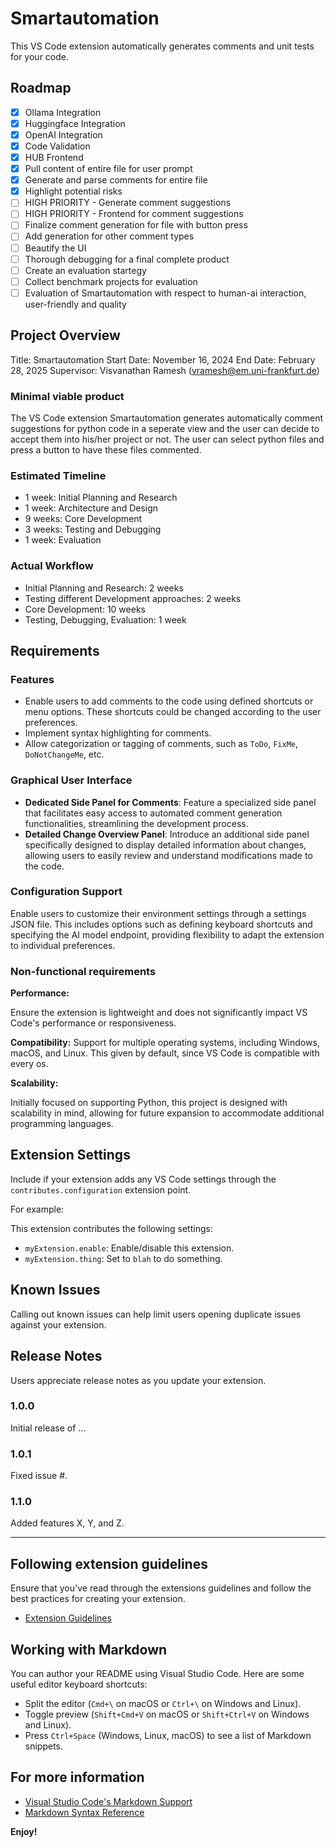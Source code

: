 # Smartautomation

This VS Code extension automatically generates comments and unit tests for your code. 

## Roadmap

- [x] Ollama Integration
- [x] Huggingface Integration
- [x] OpenAI Integration
- [x] Code Validation
- [x] HUB Frontend
- [x] Pull content of entire file for user prompt
- [x] Generate and parse comments for entire file
- [x] Highlight potential risks
- [ ] HIGH PRIORITY -  Generate comment suggestions
- [ ] HIGH PRIORITY - Frontend for comment suggestions
- [ ] Finalize comment generation for file with button press
- [ ] Add generation for other comment types
- [ ] Beautify the UI
- [ ] Thorough debugging for a final complete product
- [ ] Create an evaluation startegy
- [ ] Collect benchmark projects for evaluation
- [ ] Evaluation of Smartautomation with respect to human-ai interaction, user-friendly and quality

## Project Overview
Title: Smartautomation
Start Date: November 16, 2024
End Date: February 28, 2025
Supervisor: Visvanathan Ramesh (vramesh@em.uni-frankfurt.de)

### Minimal viable product
The VS Code extension Smartautomation generates automatically comment suggestions for python code in a seperate view and the user can decide to accept them into his/her project or not. The user can select python files and press a button to have these files commented.

### Estimated Timeline
- 1 week: Initial Planning and Research
- 1 week: Architecture and Design
- 9 weeks: Core Development
- 3 weeks: Testing and Debugging
- 1 week: Evaluation

### Actual Workflow
- Initial Planning and Research: 2 weeks
- Testing different Development approaches: 2 weeks
- Core Development: 10 weeks
- Testing, Debugging, Evaluation: 1 week

## Requirements

### Features

- Enable users to add comments to the code using defined shortcuts or menu options. These shortcuts could be changed according to the user preferences.
- Implement syntax highlighting for comments.
- Allow categorization or tagging of comments, such as `ToDo`, `FixMe`, `DoNotChangeMe`, etc.

### Graphical User Interface

- **Dedicated Side Panel for Comments**: Feature a specialized side panel that facilitates easy access to automated comment generation functionalities, streamlining the development process.
- **Detailed Change Overview Panel**: Introduce an additional side panel specifically designed to display detailed information about changes, allowing users to easily review and understand modifications made to the code.

### **Configuration Support**

Enable users to customize their environment settings through a settings JSON file. This includes options such as defining keyboard shortcuts and specifying the AI model endpoint, providing flexibility to adapt the extension to individual preferences.

### Non-functional requirements

**Performance:**

Ensure the extension is lightweight and does not significantly impact VS Code's performance or responsiveness.

**Compatibility:**
Support for multiple operating systems, including Windows, macOS, and Linux. This given by default, since VS Code is compatible with every os.

**Scalability:**

Initially focused on supporting Python, this project is designed with scalability in mind, allowing for future expansion to accommodate additional programming languages.

## Extension Settings

Include if your extension adds any VS Code settings through the `contributes.configuration` extension point.

For example:

This extension contributes the following settings:

* `myExtension.enable`: Enable/disable this extension.
* `myExtension.thing`: Set to `blah` to do something.

## Known Issues

Calling out known issues can help limit users opening duplicate issues against your extension.

## Release Notes

Users appreciate release notes as you update your extension.

### 1.0.0

Initial release of ...

### 1.0.1

Fixed issue #.

### 1.1.0

Added features X, Y, and Z.

---

## Following extension guidelines

Ensure that you've read through the extensions guidelines and follow the best practices for creating your extension.

* [Extension Guidelines](https://code.visualstudio.com/api/references/extension-guidelines)

## Working with Markdown

You can author your README using Visual Studio Code. Here are some useful editor keyboard shortcuts:

* Split the editor (`Cmd+\` on macOS or `Ctrl+\` on Windows and Linux).
* Toggle preview (`Shift+Cmd+V` on macOS or `Shift+Ctrl+V` on Windows and Linux).
* Press `Ctrl+Space` (Windows, Linux, macOS) to see a list of Markdown snippets.

## For more information

* [Visual Studio Code's Markdown Support](http://code.visualstudio.com/docs/languages/markdown)
* [Markdown Syntax Reference](https://help.github.com/articles/markdown-basics/)

**Enjoy!**
